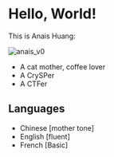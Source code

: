 # Hello, World!

This is Anais Huang:

![anais_v0](https://github.com/user-attachments/assets/3355766c-1a91-4973-974a-1107fad00e92)


- A cat mother, coffee lover
- A CrySPer
- A CTFer

## Languages

- Chinese [mother tone]
- English [fluent]
- French [Basic]
